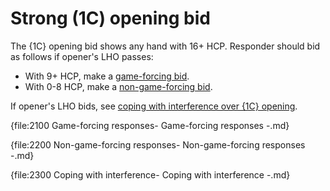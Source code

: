 # <a name="Strong_(1C)_opening_bid"> Strong (1C) opening bid

The {1C} opening bid shows any hand with 16+ HCP. Responder should bid as follows if opener's LHO passes:

- With 9+ HCP, make a [game-forcing bid](-game-forcing-responses-to-1c-opening-bid).
- With 0-8 HCP, make a [non-game-forcing bid](-non-game-forcing-responses-to-1c-opening-bid).

If opener's LHO bids, see [coping with interference over {1C} opening](#-coping-with-interference-over-1c-opening).

{file:2100 Game-forcing responses\- Game-forcing responses -.md}

{file:2200 Non-game-forcing responses\- Non-game-forcing responses -.md}

{file:2300 Coping with interference\- Coping with interference -.md}
